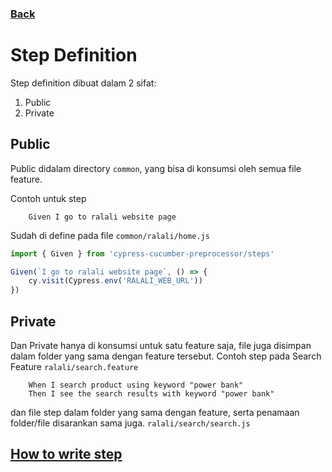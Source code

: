 ### [Back](./)

# Step Definition

Step definition dibuat dalam 2 sifat:
1. Public
2. Private

## Public
Public didalam directory `common`, yang bisa di konsumsi oleh semua file feature.

Contoh untuk step
```gherkin
    Given I go to ralali website page
```
Sudah di define pada file `common/ralali/home.js`
```js
import { Given } from 'cypress-cucumber-preprocessor/steps'

Given(`I go to ralali website page`, () => {
    cy.visit(Cypress.env('RALALI_WEB_URL'))
})
```

## Private
Dan Private hanya di konsumsi untuk satu feature saja, file juga disimpan dalam folder yang sama dengan feature tersebut.
Contoh step pada Search Feature `ralali/search.feature`
```gherkin
    When I search product using keyword "power bank"
    Then I see the search results with keyword "power bank"
```

dan file step dalam folder yang sama dengan feature, serta penamaan folder/file disarankan sama juga.
`ralali/search/search.js`

## [How to write step](Write_Step.md)
